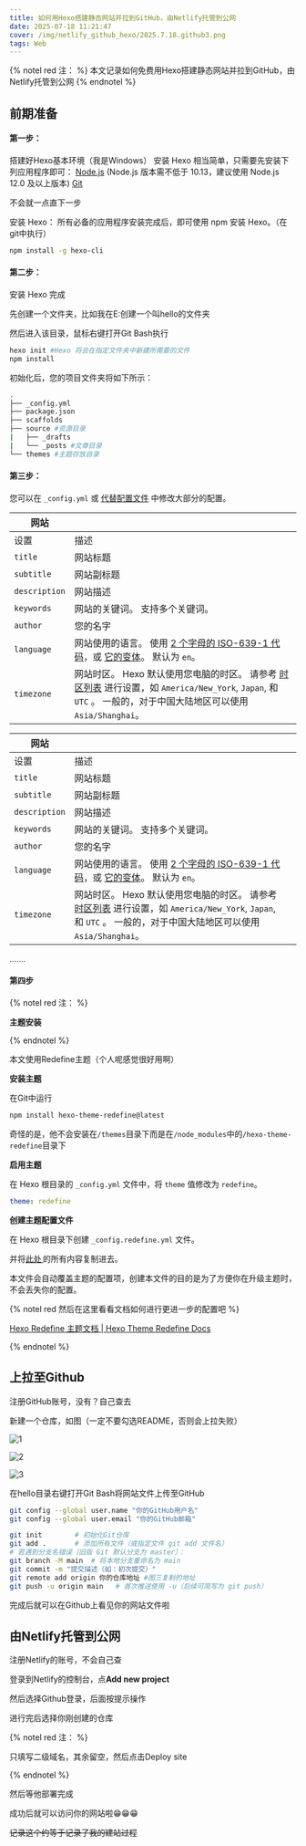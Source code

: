```yaml
---
title: 如何用Hexo搭建静态网站并拉到GitHub，由Netlify托管到公网
date: 2025-07-18 11:21:47
cover: /img/netlify_github_hexo/2025.7.18.github3.png
tags: Web
---
```


{% notel red 注： %}
本文记录如何免费用Hexo搭建静态网站并拉到GitHub，由Netlify托管到公网
{% endnotel %}

## 前期准备

#### 第一步：
搭建好Hexo基本环境（我是Windows）
安装 Hexo 相当简单，只需要先安装下列应用程序即可：
[Node.js](http://nodejs.org/) (Node.js 版本需不低于 10.13，建议使用 Node.js 12.0 及以上版本)
[Git](http://git-scm.com/)

不会就一点直下一步

安装 Hexo：
所有必备的应用程序安装完成后，即可使用 npm 安装 Hexo。（在git中执行）

```bash
npm install -g hexo-cli
```

#### 第二步：

安装 Hexo 完成

先创建一个文件夹，比如我在E:创建一个叫hello的文件夹

然后进入该目录，鼠标右键打开Git Bash执行

```bash
hexo init #Hexo 将会在指定文件夹中新建所需要的文件
npm install
```

初始化后，您的项目文件夹将如下所示：

```bash
.
├── _config.yml
├── package.json
├── scaffolds
├── source #资源目录
|   ├── _drafts 
|   └── _posts #文章目录
└── themes #主题存放目录
```

#### 第三步：

您可以在 `_config.yml` 或 [代替配置文件](https://hexo.io/zh-cn/docs/configuration#使用代替配置文件) 中修改大部分的配置。

| 网站          |                                                              |
| ------------- | ------------------------------------------------------------ |
| 设置          | 描述                                                         |
| `title`       | 网站标题                                                     |
| `subtitle`    | 网站副标题                                                   |
| `description` | 网站描述                                                     |
| `keywords`    | 网站的关键词。 支持多个关键词。                              |
| `author`      | 您的名字                                                     |
| `language`    | 网站使用的语言。 使用 [2 个字母的 ISO-639-1 代码](https://en.wikipedia.org/wiki/List_of_ISO_639-1_codes)，或 [它的变体](https://hexo.io/docs/internationalization)。 默认为 `en`。 |
| `timezone`    | 网站时区。 Hexo 默认使用您电脑的时区。 请参考 [时区列表](https://en.wikipedia.org/wiki/List_of_tz_database_time_zones) 进行设置，如 `America/New_York`, `Japan`, 和 `UTC` 。 一般的，对于中国大陆地区可以使用 `Asia/Shanghai`。 |

| 网站          |                                                              |      |
| ------------- | ------------------------------------------------------------ | ---- |
| 设置          | 描述                                                         |      |
| `title`       | 网站标题                                                     |      |
| `subtitle`    | 网站副标题                                                   |      |
| `description` | 网站描述                                                     |      |
| `keywords`    | 网站的关键词。 支持多个关键词。                              |      |
| `author`      | 您的名字                                                     |      |
| `language`    | 网站使用的语言。 使用 [2 个字母的 ISO-639-1 代码](https://en.wikipedia.org/wiki/List_of_ISO_639-1_codes)，或 [它的变体](https://hexo.io/docs/internationalization)。 默认为 `en`。 |      |
| `timezone`    | 网站时区。 Hexo 默认使用您电脑的时区。 请参考 [时区列表](https://en.wikipedia.org/wiki/List_of_tz_database_time_zones) 进行设置，如 `America/New_York`, `Japan`, 和 `UTC` 。 一般的，对于中国大陆地区可以使用 `Asia/Shanghai`。 |      |

.......

#### 第四步

{% notel red 注： %}

**主题安装**

{% endnotel %}

本文使用Redefine主题（个人呢感觉很好用啊）

**安装主题**

在Git中运行

```bash
npm install hexo-theme-redefine@latest
```

奇怪的是，他不会安装在`/themes`目录下而是在`/node_modules`中的`/hexo-theme-redefine`目录下

**启用主题**

在 Hexo 根目录的 `_config.yml` 文件中，将 `theme` 值修改为 `redefine`。

```yaml
theme: redefine
```

**创建主题配置文件**

在 Hexo 根目录下创建 `_config.redefine.yml` 文件。

并将[此处 ](https://github.com/EvanNotFound/hexo-theme-redefine/blob/main/_config.yml)的所有内容复制进去。

本文件会自动覆盖主题的配置项，创建本文件的目的是为了方便你在升级主题时，不会丢失你的配置。

{% notel red 然后在这里看看文档如何进行更进一步的配置吧 %}

[Hexo Redefine 主题文档 | Hexo Theme Redefine Docs](https://redefine-docs.ohevan.com/zh)

{% endnotel %}

## 上拉至Github

注册GitHub账号，没有？自己查去

新建一个仓库，如图（一定不要勾选README，否则会上拉失败）

![1](/img/netlify_github_hexo/2025.7.18.gihub.jpeg)

![2](/img/netlify_github_hexo/2025.7.18.github1.jpeg)

![3](/img/netlify_github_hexo/2025.7.18.github2.jpeg)

在hello目录右键打开Git Bash将网站文件上传至GitHub

```bash
git config --global user.name "你的GitHub用户名"
git config --global user.email "你的GitHub邮箱"
```

```bash
git init        # 初始化Git仓库
git add .       # 添加所有文件（或指定文件 git add 文件名）
# 若遇到分支名错误（旧版 Git 默认分支为 master）：
git branch -M main  # 将本地分支重命名为 main
git commit -m "提交描述（如：初次提交）"
git remote add origin 你的仓库地址 #图三复制的地址
git push -u origin main   # 首次推送使用 -u（后续可简写为 git push）
```

完成后就可以在Github上看见你的网站文件啦

## 由Netlify托管到公网

注册Netlify的账号，不会自己查

登录到Netlify的控制台，点**Add new project**

然后选择Github登录，后面按提示操作

进行完后选择你刚创建的仓库

{% notel red 注： %}

只填写二级域名，其余留空，然后点击Deploy site

{% endnotel %}

然后等他部署完成

成功后就可以访问你的网站啦😁😁😁

~~记录这个约等于记录了我的建站过程~~
